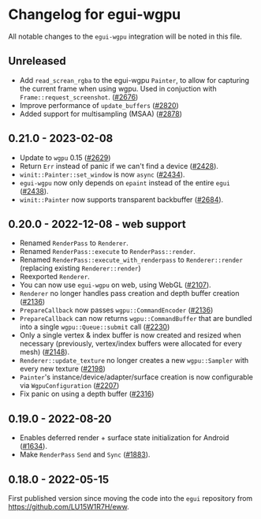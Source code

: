 # Changelog for egui-wgpu
All notable changes to the `egui-wgpu` integration will be noted in this file.


## Unreleased
* Add `read_screan_rgba` to the egui-wgpu `Painter`, to allow for capturing the current frame when using wgpu. Used in conjuction with `Frame::request_screenshot`. ([#2676](https://github.com/emilk/egui/pull/2676))
* Improve performance of `update_buffers` ([#2820](https://github.com/emilk/egui/pull/2820))
* Added support for multisampling (MSAA) ([#2878](https://github.com/emilk/egui/pull/2878))


## 0.21.0 - 2023-02-08
* Update to `wgpu` 0.15 ([#2629](https://github.com/emilk/egui/pull/2629))
* Return `Err` instead of panic if we can't find a device ([#2428](https://github.com/emilk/egui/pull/2428)).
* `winit::Painter::set_window` is now `async` ([#2434](https://github.com/emilk/egui/pull/2434)).
* `egui-wgpu` now only depends on `epaint` instead of the entire `egui` ([#2438](https://github.com/emilk/egui/pull/2438)).
* `winit::Painter` now supports transparent backbuffer ([#2684](https://github.com/emilk/egui/pull/2684)).


## 0.20.0 - 2022-12-08 - web support
* Renamed `RenderPass` to `Renderer`.
* Renamed `RenderPass::execute` to `RenderPass::render`.
* Renamed `RenderPass::execute_with_renderpass` to `Renderer::render` (replacing existing `Renderer::render`)
* Reexported `Renderer`.
* You can now use `egui-wgpu` on web, using WebGL ([#2107](https://github.com/emilk/egui/pull/2107)).
* `Renderer` no longer handles pass creation and depth buffer creation ([#2136](https://github.com/emilk/egui/pull/2136))
* `PrepareCallback` now passes `wgpu::CommandEncoder` ([#2136](https://github.com/emilk/egui/pull/2136))
* `PrepareCallback` can now returns `wgpu::CommandBuffer` that are bundled into a single `wgpu::Queue::submit` call ([#2230](https://github.com/emilk/egui/pull/2230))
* Only a single vertex & index buffer is now created and resized when necessary (previously, vertex/index buffers were allocated for every mesh) ([#2148](https://github.com/emilk/egui/pull/2148)).
* `Renderer::update_texture` no longer creates a new `wgpu::Sampler` with every new texture ([#2198](https://github.com/emilk/egui/pull/2198))
* `Painter`'s instance/device/adapter/surface creation is now configurable via `WgpuConfiguration` ([#2207](https://github.com/emilk/egui/pull/2207))
* Fix panic on using a depth buffer ([#2316](https://github.com/emilk/egui/pull/2316))


## 0.19.0 - 2022-08-20
* Enables deferred render + surface state initialization for Android ([#1634](https://github.com/emilk/egui/pull/1634)).
* Make `RenderPass` `Send` and `Sync` ([#1883](https://github.com/emilk/egui/pull/1883)).


## 0.18.0 - 2022-05-15
First published version since moving the code into the `egui` repository from <https://github.com/LU15W1R7H/eww>.
